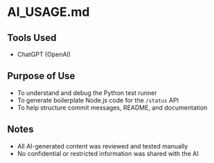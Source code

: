 # AI_USAGE.md

## Tools Used
- ChatGPT (OpenAI)

## Purpose of Use
- To understand and debug the Python test runner
- To generate boilerplate Node.js code for the `/status` API
- To help structure commit messages, README, and documentation

## Notes
- All AI-generated content was reviewed and tested manually
- No confidential or restricted information was shared with the AI
